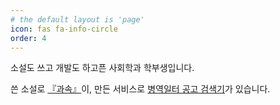 ```yaml
---
# the default layout is 'page'
icon: fas fa-info-circle
order: 4
---
```

소설도 쓰고 개발도 하고픈 사회학과 학부생입니다.

쓴 소설로 [『과속』](http://chunchu.yonsei.ac.kr/news/articleView.html?idxno=29576)이, 만든 서비스로 [병역일터 공고 검색기](https://sangiyo.kr)가 있습니다.
